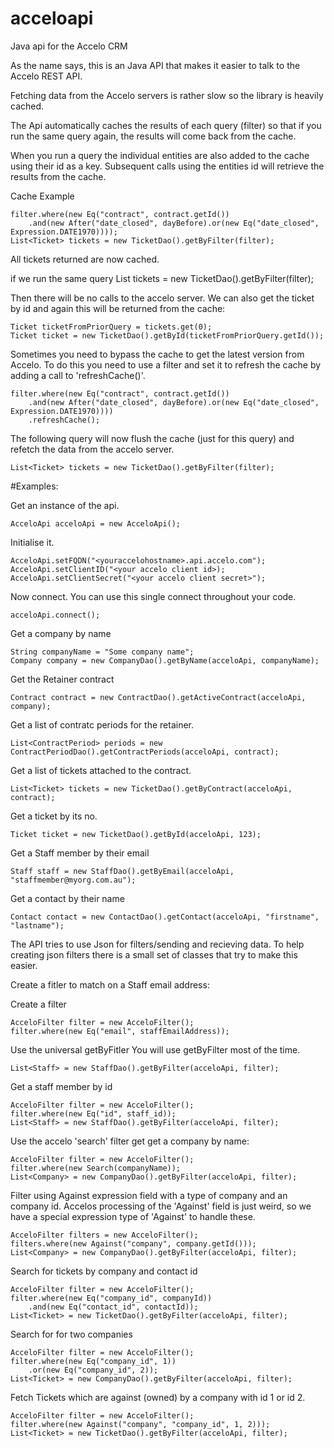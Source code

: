 # acceloapi
Java api for the Accelo CRM

As the name says, this is an Java API that makes it easier to talk to the Accelo REST API.

Fetching data from the Accelo servers is rather slow so the library is heavily cached.

The Api automatically caches the results of each query (filter) so that if you run the same query again, the results will come back from the cache.

When you run a query the individual entities are also added to the cache using their id as a key. Subsequent calls using the entities id will retrieve the results from the cache. 	

Cache Example

	filter.where(new Eq("contract", contract.getId())
		.and(new After("date_closed", dayBefore).or(new Eq("date_closed", Expression.DATE1970))));
	List<Ticket> tickets = new TicketDao().getByFilter(filter);

All tickets returned are now cached.

if we run the same query
	List<Ticket> tickets = new TicketDao().getByFilter(filter);

Then there will be no calls to the accelo server.
We can also get the ticket by id and again this will be returned from the cache:

	Ticket ticketFromPriorQuery = tickets.get(0);
	Ticket ticket = new TicketDao().getById(ticketFromPriorQuery.getId());

Sometimes you need to bypass the cache to get the latest version from Accelo.
To do this you need to use a filter and set it to refresh the cache by adding a call to 'refreshCache()'.

	filter.where(new Eq("contract", contract.getId())
		.and(new After("date_closed", dayBefore).or(new Eq("date_closed", Expression.DATE1970))))
		.refreshCache();

The following query will now flush the cache (just for this query) and refetch the data from the accelo server.

	List<Ticket> tickets = new TicketDao().getByFilter(filter);

#Examples:

Get an instance of the api.

    AcceloApi acceloApi = new AcceloApi();

Initialise it.

    AcceloApi.setFQDN("<youraccelohostname>.api.accelo.com");
    AcceloApi.setClientID("<your accelo client id>);
    AcceloApi.setClientSecret("<your accelo client secret>");

Now connect. You can use this single connect throughout your code.

    acceloApi.connect();

Get a company by name

    String companyName = "Some company name";
    Company company = new CompanyDao().getByName(acceloApi, companyName);

Get the Retainer contract

    Contract contract = new ContractDao().getActiveContract(acceloApi, company);

Get a list of contratc periods for the retainer.

    List<ContractPeriod> periods = new ContractPeriodDao().getContractPeriods(acceloApi, contract);

Get a list of tickets attached to the contract.

    List<Ticket> tickets = new TicketDao().getByContract(acceloApi, contract);

Get a ticket by its no.

    Ticket ticket = new TicketDao().getById(acceloApi, 123);

Get a Staff member by their email

    Staff staff = new StaffDao().getByEmail(acceloApi, "staffmember@myorg.com.au");

Get a contact by their name

    Contact contact = new ContactDao().getContact(acceloApi, "firstname", "lastname");
	
	

The API tries to use Json for filters/sending and recieving data. 
To help creating json filters there is a small set of classes that try to make this easier. 

Create a fitler to match on a Staff email address:

Create a filter

	AcceloFilter filter = new AcceloFilter();
	filter.where(new Eq("email", staffEmailAddress));

Use the universal getByFitler 
You will use getByFilter most of the time.

	List<Staff> = new StaffDao().getByFilter(acceloApi, filter);

Get a staff member by id

	AcceloFilter filter = new AcceloFilter();
	filter.where(new Eq("id", staff_id));
	List<Staff> = new StaffDao().getByFilter(acceloApi, filter);

Use the accelo 'search' filter get get a company by name:

	AcceloFilter filter = new AcceloFilter();
	filter.where(new Search(companyName));
	List<Company> = new CompanyDao().getByFilter(acceloApi, filter);


Filter using Against expression field with a type of company and an company id.
Accelos processing of the 'Against' field is just weird, so 
we have a special expression type of 'Against' to handle these.

	AcceloFilter filters = new AcceloFilter();
	filters.where(new Against("company", company.getId()));
	List<Company> = new CompanyDao().getByFilter(acceloApi, filter);

Search for tickets by company and contact id

	AcceloFilter filter = new AcceloFilter();
	filter.where(new Eq("company_id", companyId))
		.and(new Eq("contact_id", contactId));
	List<Ticket> = new TicketDao().getByFilter(acceloApi, filter);

Search for for two companies 

	AcceloFilter filter = new AcceloFilter();
	filter.where(new Eq("company_id", 1))
		.or(new Eq("company_id", 2));
	List<Ticket> = new CompanyDao().getByFilter(acceloApi, filter);
	
	
Fetch Tickets which are against (owned) by a company with id 1 or id 2.

	AcceloFilter filter = new AcceloFilter();
	filter.where(new Against("company", "company_id", 1, 2)));
	List<Ticket> = new TicketDao().getByFilter(acceloApi, filter);








            

	






    
    
    
    
    
